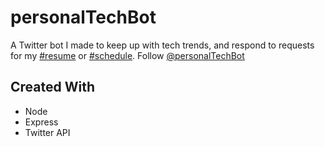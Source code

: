 # personalTechBot
A Twitter bot I made to keep up with tech trends, and respond to requests for my [#resume]() or [#schedule](). Follow [@personalTechBot](https://twitter.com/personalTechBot "Twitter: @personalTechBot")

## Created With
   + Node  
   + Express  
   + Twitter API  
   
